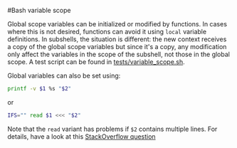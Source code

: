 #Bash variable scope

Global scope variables can be initialized or modified by functions. In cases where this is not desired, functions can avoid it using `local` variable 
definitions. In subshells, the situation is different: the new context receives a copy of the global scope variables but since it's a copy, any modification
only affect the variables in the scope of the subshell, not those in the global scope. A test script can be found in 
[tests/variable_scope.sh](../tests/variable_scope.sh).

Global variables can also be set using:
```bash
printf -v $1 %s "$2"
```
or 
```bash
IFS="" read $1 <<< "$2"
```
Note that the `read` variant has problems if `$2` contains multiple lines. For details, have a look at this 
[StackOverflow question](https://stackoverflow.com/questions/9871458/declaring-global-variable-inside-a-function) 
